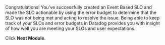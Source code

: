 Congratulations! You’ve successfully created an Event Based SLO and made the SLO actionable by using the error budget to determine that the SLO was not being met and acting to resolve the issue. Being able to keep track of your SLOs and error budgets in Datadog provides you with insight of how well you are meeting your SLOs and user expectations. 

Click **Next Module**.